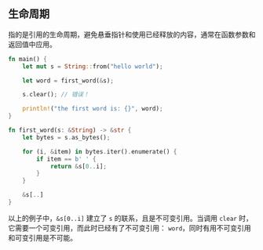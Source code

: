
## 生命周期

指的是引用的生命周期，避免悬垂指针和使用已经释放的内容，通常在函数参数和返回值中应用。

```rust
fn main() {
    let mut s = String::from("hello world");

    let word = first_word(&s);

    s.clear(); // 错误！

    println!("the first word is: {}", word);
}

fn first_word(s: &String) -> &str {
    let bytes = s.as_bytes();

    for (i, &item) in bytes.iter().enumerate() {
        if item == b' ' {
            return &s[0..i];
        }
    }

    &s[..]
}
```

以上的例子中，`&s[0..i]` 建立了 `s` 的联系，且是不可变引用。当调用 `clear` 时，它需要一个可变引用，而此时已经有了不可变引用： `word`，同时有用不可变引用和可变引用是不可能。